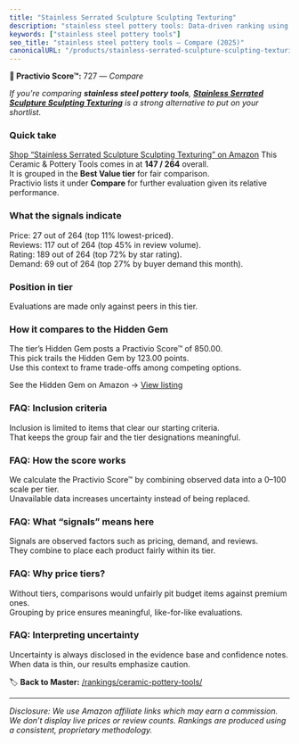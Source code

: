 ```yaml
---
title: "Stainless Serrated Sculpture Sculpting Texturing"
description: "stainless steel pottery tools: Data-driven ranking using the Practivio Score™. Positioned by quality, value, demand, findability, momentum."
keywords: ["stainless steel pottery tools"]
seo_title: "stainless steel pottery tools — Compare (2025)"
canonicalURL: "/products/stainless-serrated-sculpture-sculpting-texturing-B0CWGXD9T7/"
---
```


**🛒 Practivio Score™:** 727 — _Compare_


*If you're comparing **stainless steel pottery tools**, **[Stainless Serrated Sculpture Sculpting Texturing](https://www.amazon.com/dp/B0CWGXD9T7?tag=practivio-20)** is a strong alternative to put on your shortlist.*
### Quick take
[Shop “Stainless Serrated Sculpture Sculpting Texturing” on Amazon](https://www.amazon.com/dp/B0CWGXD9T7?tag=practivio-20)
This Ceramic & Pottery Tools comes in at **147 / 264** overall.  
It is grouped in the **Best Value tier** for fair comparison.  
Practivio lists it under **Compare** for further evaluation given its relative performance.

### What the signals indicate
Price: 27 out of 264 (top 11% lowest-priced).  
Reviews: 117 out of 264 (top 45% in review volume).  
Rating: 189 out of 264 (top 72% by star rating).  
Demand: 69 out of 264 (top 27% by buyer demand this month).

### Position in tier
Evaluations are made only against peers in this tier.

### How it compares to the Hidden Gem
The tier’s Hidden Gem posts a Practivio Score™ of 850.00.  
This pick trails the Hidden Gem by 123.00 points.  
Use this context to frame trade-offs among competing options.  

See the Hidden Gem on Amazon → [View listing](https://www.amazon.com/dp/B0919J4G86?tag=practivio-20)

### FAQ: Inclusion criteria
Inclusion is limited to items that clear our starting criteria.  
That keeps the group fair and the tier designations meaningful.

### FAQ: How the score works
We calculate the Practivio Score™ by combining observed data into a 0–100 scale per tier.  
Unavailable data increases uncertainty instead of being replaced.

### FAQ: What “signals” means here
Signals are observed factors such as pricing, demand, and reviews.  
They combine to place each product fairly within its tier.

### FAQ: Why price tiers?
Without tiers, comparisons would unfairly pit budget items against premium ones.  
Grouping by price ensures meaningful, like-for-like evaluations.

### FAQ: Interpreting uncertainty
Uncertainty is always disclosed in the evidence base and confidence notes.  
When data is thin, our results emphasize caution.

<!-- Missing template for Compare/CompareWithinPriceClass -->


🏷️ **Back to Master:** [/rankings/ceramic-pottery-tools/](/rankings/ceramic-pottery-tools/)

---
_Disclosure: We use Amazon affiliate links which may earn a commission. We don’t display live prices or review counts. Rankings are produced using a consistent, proprietary methodology._
